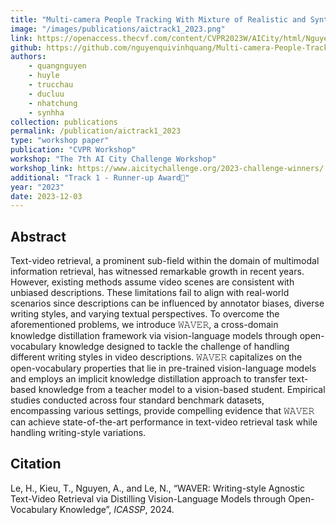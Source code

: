 ```yaml
---
title: "Multi-camera People Tracking With Mixture of Realistic and Synthetic Knowledge"
image: "/images/publications/aictrack1_2023.png"
link: https://openaccess.thecvf.com/content/CVPR2023W/AICity/html/Nguyen_Multi-Camera_People_Tracking_With_Mixture_of_Realistic_and_Synthetic_Knowledge_CVPRW_2023_paper.html
github: https://github.com/nguyenquivinhquang/Multi-camera-People-Tracking-With-Mixture-of-Realistic-and-Synthetic-Knowledge
authors:     
    - quangnguyen
    - huyle
    - trucchau
    - ducluu
    - nhatchung
    - synhha
collection: publications
permalink: /publication/aictrack1_2023
type: "workshop paper"
publication: "CVPR Workshop"
workshop: "The 7th AI City Challenge Workshop"
workshop_link: https://www.aicitychallenge.org/2023-challenge-winners/
additional: "Track 1 - Runner-up Award🥈"
year: "2023"
date: 2023-12-03
---
```


## Abstract
Text-video retrieval, a prominent sub-field within the domain of multimodal information retrieval, has witnessed remarkable growth in recent years. However, existing methods assume video scenes are consistent with unbiased descriptions. These limitations fail to align with real-world scenarios since descriptions can be influenced by annotator biases, diverse writing styles, and varying textual perspectives. To overcome the aforementioned problems, we introduce 𝚆𝙰𝚅𝙴𝚁, a cross-domain knowledge distillation framework via vision-language models through open-vocabulary knowledge designed to tackle the challenge of handling different writing styles in video descriptions. 𝚆𝙰𝚅𝙴𝚁 capitalizes on the open-vocabulary properties that lie in pre-trained vision-language models and employs an implicit knowledge distillation approach to transfer text-based knowledge from a teacher model to a vision-based student. Empirical studies conducted across four standard benchmark datasets, encompassing various settings, provide compelling evidence that 𝚆𝙰𝚅𝙴𝚁 can achieve state-of-the-art performance in text-video retrieval task while handling writing-style variations.

## Citation
Le, H., Kieu, T., Nguyen, A., and Le, N., “WAVER: Writing-style Agnostic Text-Video Retrieval via Distilling Vision-Language Models through Open-Vocabulary Knowledge”, <i>ICASSP</i>, 2024.